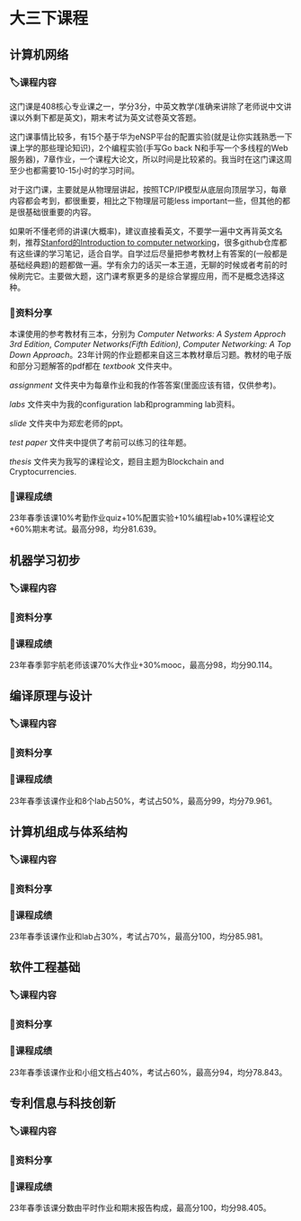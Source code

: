 # 大三下课程
## 计算机网络
### 🏷️课程内容
这门课是408核心专业课之一，学分3分，中英文教学(准确来讲除了老师说中文讲课以外剩下都是英文)，期末考试为英文试卷英文答题。

这门课事情比较多，有15个基于华为eNSP平台的配置实验(就是让你实践熟悉一下课上学的那些理论知识)，2个编程实验(手写Go back N和手写一个多线程的Web服务器)，7章作业，一个课程大论文，所以时间是比较紧的。我当时在这门课这周至少也都需要10-15小时的学习时间。

对于这门课，主要就是从物理层讲起，按照TCP/IP模型从底层向顶层学习，每章内容都会考到，都很重要，相比之下物理层可能less important一些，但其他的都是很基础很重要的内容。

如果听不懂老师的讲课(大概率)，建议直接看英文，不要学一遍中文再背英文名刺，推荐[Stanford的Introduction to computer networking](https://www.scs.stanford.edu/10au-cs144/)，很多github仓库都有这些课的学习笔记，适合自学。自学过后尽量把参考教材上有答案的(一般都是基础经典题)的题都做一遍。学有余力的话买一本王道，无聊的时候或者考前的时候刷完它。主要做大题，这门课考察更多的是综合掌握应用，而不是概念选择这种。

### 📌资料分享
本课使用的参考教材有三本，分别为 _Computer Networks: A System Approch 3rd Edition_, _Computer Networks(Fifth Edition)_, _Computer Networking: A Top Down Approach_。23年计网的作业题都来自这三本教材章后习题。教材的电子版和部分习题解答的pdf都在 _textbook_ 文件夹中。

_assignment_ 文件夹中为每章作业和我的作答答案(里面应该有错，仅供参考)。

_labs_ 文件夹中为我的configuration lab和programming lab资料。

_slide_ 文件夹中为郑宏老师的ppt。

_test paper_ 文件夹中提供了考前可以练习的往年题。

_thesis_ 文件夹为我写的课程论文，题目主题为Blockchain and Cryptocurrencies.

### 💯课程成绩
23年春季该课10%考勤作业quiz+10%配置实验+10%编程lab+10%课程论文+60%期末考试。最高分98，均分81.639。

## 机器学习初步
### 🏷️课程内容

### 📌资料分享

### 💯课程成绩
23年春季郭宇航老师该课70%大作业+30%mooc，最高分98，均分90.114。

## 编译原理与设计
### 🏷️课程内容

### 📌资料分享

### 💯课程成绩
23年春季该课作业和8个lab占50%，考试占50%，最高分99，均分79.961。

## 计算机组成与体系结构
### 🏷️课程内容

### 📌资料分享

### 💯课程成绩
23年春季该课作业和lab占30%，考试占70%，最高分100，均分85.981。

## 软件工程基础
### 🏷️课程内容

### 📌资料分享

### 💯课程成绩
23年春季该课作业和小组文档占40%，考试占60%，最高分94，均分78.843。

## 专利信息与科技创新
### 🏷️课程内容

### 📌资料分享

### 💯课程成绩
23年春季该课分数由平时作业和期末报告构成，最高分100，均分98.405。
